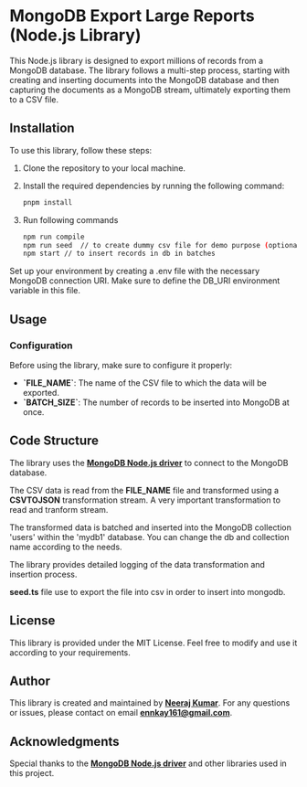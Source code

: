 # MongoDB Export Large Reports (Node.js Library)

This Node.js library is designed to export millions of records from a MongoDB database. The library follows a multi-step process, starting with creating and inserting documents into the MongoDB database and then capturing the documents as a MongoDB stream, ultimately exporting them to a CSV file.

## Installation

To use this library, follow these steps:

1. Clone the repository to your local machine.

2. Install the required dependencies by running the following command:
   ```bash
   pnpm install
   ```
3. Run following commands
    ```bash
    npm run compile  
    npm run seed  // to create dummy csv file for demo purpose (optional)
    npm start // to insert records in db in batches
    ```

Set up your environment by creating a .env file with the necessary MongoDB connection URI. Make sure to define the DB_URI environment variable in this file.

## Usage
### Configuration
Before using the library, make sure to configure it properly:

- **\`FILE_NAME\`**: The name of the CSV file to which the data will be exported.
- **\`BATCH_SIZE\`**: The number of records to be inserted into MongoDB at once.

## Code Structure
The library uses the [**MongoDB Node.js driver**](https://mongodb.github.io/node-mongodb-native/) to connect to the MongoDB database.

The CSV data is read from the **FILE_NAME** file and transformed using a **CSVTOJSON** transformation stream. A very important transformation to read and tranform stream.

The transformed data is batched and inserted into the MongoDB collection 'users' within the 'mydb1' database. You can change the db and collection name according to the needs.

The library provides detailed logging of the data transformation and insertion process.

**seed.ts** file use to export the file into csv in order to insert into mongodb.

## License
This library is provided under the MIT License. Feel free to modify and use it according to your requirements.

## Author
This library is created and maintained by [**Neeraj Kumar**](https://github.com/neerajkumar161). For any questions or issues, please contact on email **ennkay161@gmail.com**.

## Acknowledgments
Special thanks to the [**MongoDB Node.js driver**](https://mongodb.github.io/node-mongodb-native/) and other libraries used in this project.